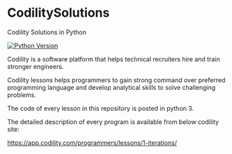 # CodilitySolutions

Codility Solutions in Python

[![Python Version](https://img.shields.io/badge/python-3.6-brightgreen.svg)](https://python.org)

Codility is a software platform that helps technical recruiters hire and train stronger engineers. 

Codility lessons helps programmers to gain strong command over preferred programming language and develop analytical skills to solve challenging problems.

The code of every lesson in this repository is posted in python 3.

The detailed description of every program is available from below codility site:

https://app.codility.com/programmers/lessons/1-iterations/
